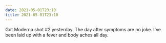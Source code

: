 ```yaml
---
date: 2021-05-01T23:10
title: 2021-05-01T23:10
---
```


Got Moderna shot #2 yesterday. The day after symptoms are no joke. I’ve been laid up with a fever and body aches all day.
